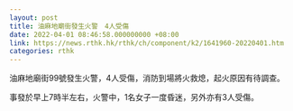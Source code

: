 ```yaml
---
layout: post
title: 油麻地廟街發生火警　4人受傷
date: 2022-04-01 08:46:58.000000000 +08:00
link: https://news.rthk.hk/rthk/ch/component/k2/1641960-20220401.htm
categories: rthk
---
```


油麻地廟街99號發生火警，4人受傷，消防到場將火救熄，起火原因有待調查。

事發於早上7時半左右，火警中，1名女子一度昏迷，另外亦有3人受傷。
